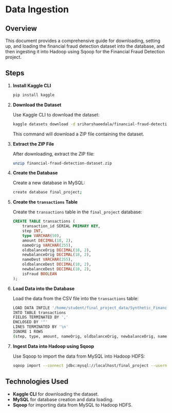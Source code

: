 # Data Ingestion

## Overview
This document provides a comprehensive guide for downloading, setting up, and loading the financial fraud detection dataset into the database, and then ingesting it into Hadoop using Sqoop for the Financial Fraud Detection project.

## Steps

1. **Install Kaggle CLI**

    ```bash
    pip install kaggle
    ```

2. **Download the Dataset**

    Use Kaggle CLI to download the dataset:

    ```bash
    kaggle datasets download -d sriharshaeedala/financial-fraud-detection-dataset
    ```

    This command will download a ZIP file containing the dataset.

3. **Extract the ZIP File**

    After downloading, extract the ZIP file:

    ```bash
    unzip financial-fraud-detection-dataset.zip
    ```

4. **Create the Database**

    Create a new database in MySQL:

    ```bash
    create database final_project;
    ```

5. **Create the `transactions` Table**

    Create the `transactions` table in the `final_project` database:

    ```sql
    CREATE TABLE transactions (
        transaction_id SERIAL PRIMARY KEY,
        step INT,
        type VARCHAR(50),
        amount DECIMAL(18, 2),
        nameOrig VARCHAR(255),
        oldbalanceOrig DECIMAL(18, 2),
        newbalanceOrig DECIMAL(18, 2),
        nameDest VARCHAR(255),
        oldbalanceDest DECIMAL(18, 2),
        newbalanceDest DECIMAL(18, 2),
        isFraud BOOLEAN
    );
    ```

6. **Load Data into the Database**

    Load the data from the CSV file into the `transactions` table:

    ```bash
    LOAD DATA INFILE '/home/student/final_project_data/Synthetic_Financial_datasets_log.csv'
    INTO TABLE transactions
    FIELDS TERMINATED BY ','
    ENCLOSED BY '"'
    LINES TERMINATED BY '\n'
    IGNORE 1 ROWS
    (step, type, amount, nameOrig, oldbalanceOrig, newbalanceOrig, nameDest, oldbalanceDest, newbalanceDest, isFraud);
    ```

7. **Ingest Data into Hadoop using Sqoop**

    Use Sqoop to import the data from MySQL into Hadoop HDFS:

    ```bash
    sqoop import --connect jdbc:mysql://localhost/final_project --username root --table transactions --m 1 --target-dir /user/hadoop/transactions_data
    ```

## Technologies Used
- **Kaggle CLI** for downloading the dataset.
- **MySQL** for database creation and data loading.
- **Sqoop** for importing data from MySQL to Hadoop HDFS.


